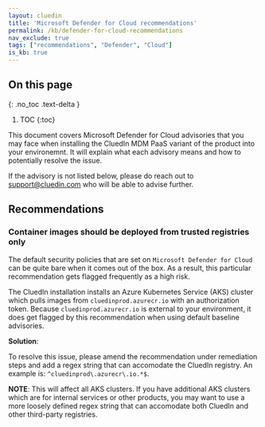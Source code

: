 ```yaml
---
layout: cluedin
title: 'Microsoft Defender for Cloud recommendations'
permalink: /kb/defender-for-cloud-recommendations
nav_exclude: true
tags: ["recommendations", "Defender", "Cloud"]
is_kb: true
---
```


## On this page
{: .no_toc .text-delta }
1. TOC
{:toc}

This document covers Microsoft Defender for Cloud advisories that you may face when installing the CluedIn MDM PaaS variant of the product into your environemnt. It will explain what each advisory means and how to potentially resolve the issue.

If the advisory is not listed below, please do reach out to support@cluedin.com who will be able to advise further.

## Recommendations

### Container images should be deployed from trusted registries only

The default security policies that are set on `Microsoft Defender for Cloud` can be quite bare when it comes out of the box. As a result, this particular recommendation gets flagged frequently as a high risk. 

The CluedIn installation installs an Azure Kubernetes Service (AKS) cluster which pulls images from `cluedinprod.azurecr.io` with an authorization token. Because `cluedinprod.azurecr.io` is external to your environment, it does get flagged by this recommendation when using default baseline advisories.

**Solution**:

To resolve this issue, please amend the recommendation under remediation steps and add a regex string that can accomodate the CluedIn registry.
An example is: `^cluedinprod\.azurecr\.io.*$`. 

**NOTE**: This will affect all AKS clusters. If you have additional AKS clusters which are for internal services or other products, you may want to use a more loosely defined regex string that can accomodate both CluedIn and other third-party registries. 